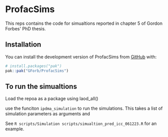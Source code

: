 
# ProfacSims

This reps contains the code for simualtions reported in chapter 5 of Gordon Forbes' PhD thesis.

## Installation

You can install the development version of ProfacSims from [GitHub](https://github.com/) with:

``` r
# install.packages("pak")
pak::pak("GForb/ProfacSims")
```

## To run the simualtions
Load the repoa as a package using laod_all()

use the funciton `ipdma_simulation` to run the simulations. This takes a list of simulation parameters as arguments and 

See `R scripts/Simulation scripts/simualtion_pred_icc_061223.R` for an example.
